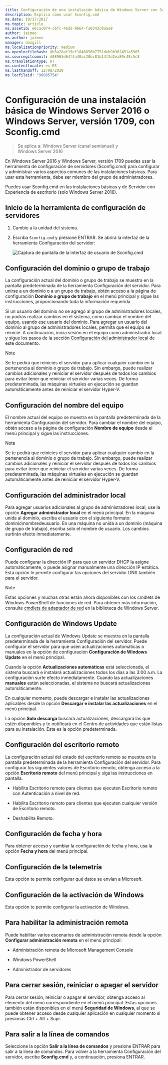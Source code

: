 ```yaml
---
title: Configuración de una instalación básica de Windows Server con Sconfig.cmd
description: Explica cómo usar Sconfig.cmd
ms.date: 10/17/2017
ms.topic: article
ms.assetid: e6cac074-c6fc-46dd-9664-fa0342c0a5e8
author: jaimeo
ms.author: jaimeo
manager: dongill
ms.localizationpriority: medium
ms.openlocfilehash: 8b3a28af19ef1840856b7751deb9b362451a5905
ms.sourcegitcommit: d08965d64f4a40ac20bc81b14f2d2ea89c48c5c8
ms.translationtype: HT
ms.contentlocale: es-ES
ms.lasthandoff: 12/08/2020
ms.locfileid: "96865754"
---
```

# <a name="configure-a-server-core-installation-of-windows-server-2016-or-windows-server-version-1709-with-sconfigcmd"></a>Configuración de una instalación básica de Windows Server 2016 o Windows Server, versión 1709, con Sconfig.cmd

> Se aplica a: Windows Server (canal semianual) y Windows Server 2016

En Windows Server 2016 y Windows Server, versión 1709 puedes usar la herramienta de configuración de servidores (Sconfig.cmd) para configurar y administrar varios aspectos comunes de las instalaciones básicas. Para usar esta herramienta, debe ser miembro del grupo de administradores.

Puedes usar Sconfig.cmd en las instalaciones básicas y de Servidor con Experiencia de escritorio (solo Windows Server 2016).

## <a name="start-the-server-configuration-tool"></a>Inicio de la herramienta de configuración de servidores

1. Cambie a la unidad del sistema.

2. Escriba `Sconfig.cmd` y presione ENTRAR. Se abrirá la interfaz de la herramienta Configuración del servidor:

    ![Captura de pantalla de la interfaz de usuario de Sconfig.cmd](media/mainsconfigpage.png)

## <a name="domainworkgroup-settings"></a>Configuración del dominio o grupo de trabajo

La configuración actual del dominio o grupo de trabajo se muestra en la pantalla predeterminada de la herramienta Configuración del servidor. Para unirse a un dominio o a un grupo de trabajo, obtén acceso a la página de configuración **Dominio o grupo de trabajo** en el menú principal y sigue las instrucciones, proporcionando toda la información requerida.

Si un usuario del dominio no se agregó al grupo de administradores locales, no podrás realizar cambios en el sistema, como cambiar el nombre del equipo, usando ese usuario del dominio. Para agregar un usuario del dominio al grupo de administradores locales, permita que el equipo se reinicie. A continuación, inicia sesión en el equipo como administrador local y sigue los pasos de la sección [Configuración del administrador local](#local-administrator-settings) de este documento.

> [!NOTE]
> Se te pedirá que reinicies el servidor para aplicar cualquier cambio en la pertenencia al dominio o grupo de trabajo. Sin embargo, puede realizar cambios adicionales y reiniciar el servidor después de todos los cambios para evitar tener que reiniciar el servidor varias veces. De forma predeterminada, las máquinas virtuales en ejecución se guardan automáticamente antes de reiniciar el servidor Hyper-V.

## <a name="computer-name-settings"></a>Configuración del nombre del equipo

El nombre actual del equipo se muestra en la pantalla predeterminada de la herramienta Configuración del servidor. Para cambiar el nombre del equipo, obtén acceso a la página de configuración **Nombre de equipo** desde el menú principal y sigue las instrucciones.

> [!NOTE]
> Se te pedirá que reinicies el servidor para aplicar cualquier cambio en la pertenencia al dominio o grupo de trabajo. Sin embargo, puede realizar cambios adicionales y reiniciar el servidor después de todos los cambios para evitar tener que reiniciar el servidor varias veces. De forma predeterminada, las máquinas virtuales en ejecución se guardan automáticamente antes de reiniciar el servidor Hyper-V.

## <a name="local-administrator-settings"></a>Configuración del administrador local

Para agregar usuarios adicionales al grupo de administradores local, use la opción **Agregar administrador local** en el menú principal. En la máquina unida al dominio, escriba el usuario con el siguiente formato: dominio\nombredeusuario. En una máquina no unida a un dominio (máquina de grupo de trabajo), escriba solo el nombre de usuario. Los cambios surtirán efecto inmediatamente.

## <a name="network-settings"></a>Configuración de red

Puede configurar la dirección IP para que un servidor DHCP la asigne automáticamente, o puede asignar manualmente una dirección IP estática. Esta opción le permite configurar las opciones del servidor DNS también para el servidor.

> [!NOTE]
> Estas opciones y muchas otras están ahora disponibles con los cmdlets de Windows PowerShell de funciones de red. Para obtener más información, consulte [cmdlets de adaptador de red](/powershell/module/netadapter/) en la biblioteca de Windows Server.

## <a name="windows-update-settings"></a>Configuración de Windows Update

La configuración actual de Windows Update se muestra en la pantalla predeterminada de la herramienta Configuración del servidor. Puede configurar el servidor para que usen actualizaciones automáticas o manuales en la opción de configuración **Configuración de Windows Update** en el menú principal.

Cuando la opción **Actualizaciones automáticas** está seleccionada, el sistema buscará e instalará actualizaciones todos los días a las 3:00 a.m. La configuración surte efecto inmediatamente. Cuando las actualizaciones **manuales** están seleccionadas, el sistema no buscará actualizaciones automáticamente.

En cualquier momento, puede descargar e instalar las actualizaciones aplicables desde la opción **Descargar e instalar las actualizaciones** en el menú principal.

La opción **Solo descarga** buscará actualizaciones, descargará las que estén disponibles y te notificará en el Centro de actividades que están listas para su instalación. Esta es la opción predeterminada.

## <a name="remote-desktop-settings"></a>Configuración del escritorio remoto

La configuración actual del estado del escritorio remoto se muestra en la pantalla predeterminada de la herramienta Configuración del servidor. Para configurar los siguientes valores de Escritorio remoto, obtenga acceso a la opción **Escritorio remoto** del menú principal y siga las instrucciones en pantalla.

- Habilita Escritorio remoto para clientes que ejecuten Escritorio remoto con Autenticación a nivel de red.

- Habilita Escritorio remoto para clientes que ejecuten cualquier versión de Escritorio remoto.

- Deshabilita Remoto.

## <a name="date-and-time-settings"></a>Configuración de fecha y hora

Para obtener acceso y cambiar la configuración de fecha y hora, usa la opción **Fecha y hora** del menú principal.

## <a name="telemetry-settings"></a>Configuración de la telemetría

Esta opción te permite configurar qué datos se envían a Microsoft.

## <a name="windows-activation-settings"></a>Configuración de la activación de Windows

Esta opción te permite configurar la activación de Windows.

## <a name="to-enable-remote-management"></a>Para habilitar la administración remota

Puede habilitar varios escenarios de administración remota desde la opción **Configurar administración remota** en el menú principal:

- Administración remota de Microsoft Management Console

- Windows PowerShell

- Administrador de servidores

## <a name="to-log-off-restart-or-shut-down-the-server"></a>Para cerrar sesión, reiniciar o apagar el servidor

Para cerrar sesión, reiniciar o apagar el servidor, obtenga acceso al elemento del menú correspondiente en el menú principal. Estas opciones también están disponibles en el menú **Seguridad de Windows**, al que se puede obtener acceso desde cualquier aplicación en cualquier momento si presionas Ctrl + Alt + Supr.

## <a name="to-exit-to-the-command-line"></a>Para salir a la línea de comandos

Seleccione la opción **Salir a la línea de comandos** y presione ENTRAR para salir a la línea de comandos. Para volver a la herramienta Configuración del servidor, escribe **Sconfig.cmd** y, a continuación, presiona ENTRAR.
